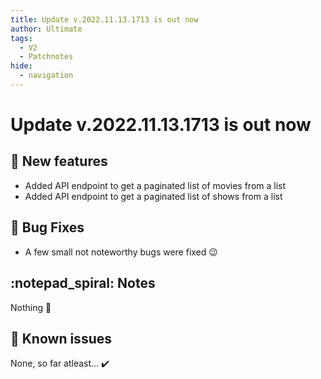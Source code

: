 ```yaml
---
title: Update v.2022.11.13.1713 is out now
author: Ultimate
tags:
  - V2
  - Patchnotes
hide:
  - navigation
---
```


# Update v.2022.11.13.1713 is out now

## :rocket: New features
- Added API endpoint to get a paginated list of movies from a list
- Added API endpoint to get a paginated list of shows from a list

## :bug: Bug Fixes
- A few small not noteworthy bugs were fixed :wink:

## :notepad_spiral: Notes
Nothing :shrug:

## :exploding_head: Known issues
None, so far atleast... :heavy_check_mark: